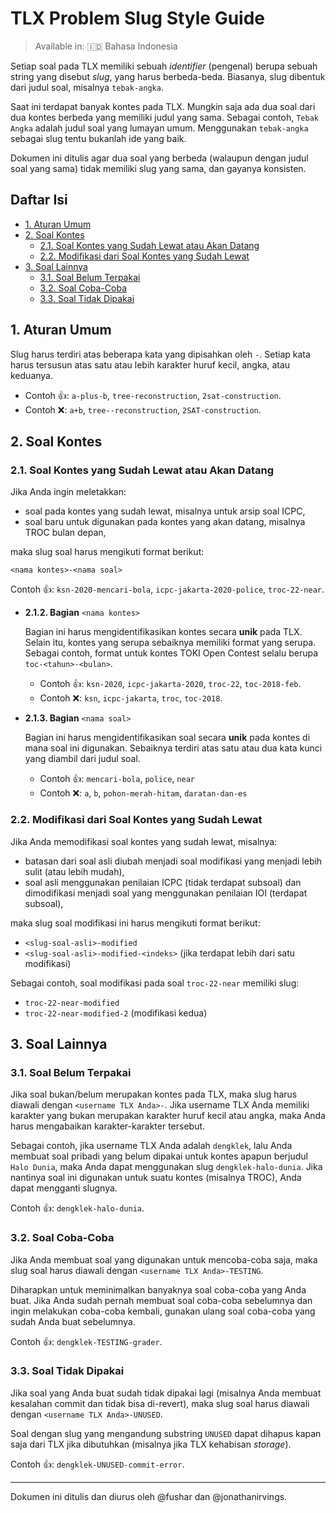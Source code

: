 # TLX Problem Slug Style Guide

> Available in: :indonesia: Bahasa Indonesia

Setiap soal pada TLX memiliki sebuah *identifier* (pengenal) berupa sebuah string yang disebut *slug*, yang harus berbeda-beda. Biasanya, slug dibentuk dari judul soal, misalnya `tebak-angka`.

Saat ini terdapat banyak kontes pada TLX. Mungkin saja ada dua soal dari dua kontes berbeda yang memiliki judul yang sama. Sebagai contoh, `Tebak Angka` adalah judul soal yang lumayan umum. Menggunakan `tebak-angka` sebagai slug tentu bukanlah ide yang baik.

Dokumen ini ditulis agar dua soal yang berbeda (walaupun dengan judul soal yang sama) tidak memiliki slug yang sama, dan gayanya konsisten.

## Daftar Isi

- [1. Aturan Umum](#1-aturan-umum)
- [2. Soal Kontes](#2-soal-kontes)
  - [2.1. Soal Kontes yang Sudah Lewat atau Akan Datang](#21-soal-kontes-yang-sudah-lewat-atau-akan-datang)
  - [2.2. Modifikasi dari Soal Kontes yang Sudah Lewat](#22-modifikasi-dari-soal-kontes-yang-sudah-lewat)
- [3. Soal Lainnya](#3-soal-lainnya)
  - [3.1. Soal Belum Terpakai](#31-soal-belum-terpakai)
  - [3.2. Soal Coba-Coba](#32-soal-coba-coba)
  - [3.3. Soal Tidak Dipakai](#33-soal-tidak-dipakai)

## 1. Aturan Umum

Slug harus terdiri atas beberapa kata yang dipisahkan oleh `-`. Setiap kata harus tersusun atas satu atau lebih karakter huruf kecil, angka, atau keduanya.

- Contoh :+1:: `a-plus-b`, `tree-reconstruction`, `2sat-construction`.
- Contoh :x:: `a+b`, `tree--reconstruction`, `2SAT-construction`.

## 2. Soal Kontes

### 2.1. Soal Kontes yang Sudah Lewat atau Akan Datang

Jika Anda ingin meletakkan:

- soal pada kontes yang sudah lewat, misalnya untuk arsip soal ICPC,
- soal baru untuk digunakan pada kontes yang akan datang, misalnya TROC bulan depan,

maka slug soal harus mengikuti format berikut:

`<nama kontes>-<nama soal>`

Contoh :+1:: `ksn-2020-mencari-bola`, `icpc-jakarta-2020-police`, `troc-22-near`.

- **2.1.2. Bagian** `<nama kontes>`

  Bagian ini harus mengidentifikasikan kontes secara **unik** pada TLX. Selain itu, kontes yang serupa sebaiknya memiliki format yang serupa. Sebagai contoh, format untuk kontes TOKI Open Contest selalu berupa `toc-<tahun>-<bulan>`.

  - Contoh :+1:: `ksn-2020`, `icpc-jakarta-2020`, `troc-22`, `toc-2018-feb`.
  - Contoh :x:: `ksn`, `icpc-jakarta`, `troc`, `toc-2018`.

- **2.1.3. Bagian** `<nama soal>`

  Bagian ini harus mengidentifikasikan soal secara **unik** pada kontes di mana soal ini digunakan. Sebaiknya terdiri atas satu atau dua kata kunci yang diambil dari judul soal.

  - Contoh :+1:: `mencari-bola`, `police`, `near`
  - Contoh :x:: `a`, `b`, `pohon-merah-hitam`,  `daratan-dan-es`

### 2.2. Modifikasi dari Soal Kontes yang Sudah Lewat

Jika Anda memodifikasi soal kontes yang sudah lewat, misalnya:

- batasan dari soal asli diubah menjadi soal modifikasi yang menjadi lebih sulit (atau lebih mudah),
- soal asli menggunakan penilaian ICPC (tidak terdapat subsoal) dan dimodifikasi menjadi soal yang menggunakan penilaian IOI (terdapat subsoal),

maka slug soal modifikasi ini harus mengikuti format berikut:

- `<slug-soal-asli>-modified`
- `<slug-soal-asli>-modified-<indeks>` (jika terdapat lebih dari satu modifikasi)

Sebagai contoh, soal modifikasi pada soal `troc-22-near` memiliki slug:

- `troc-22-near-modified`
- `troc-22-near-modified-2` (modifikasi kedua)

## 3. Soal Lainnya

### 3.1. Soal Belum Terpakai

Jika soal bukan/belum merupakan kontes pada TLX, maka slug harus diawali dengan `<username TLX Anda>-`. Jika username TLX Anda memiliki karakter yang bukan merupakan karakter huruf kecil atau angka, maka Anda harus mengabaikan karakter-karakter tersebut.

Sebagai contoh, jika username TLX Anda adalah `dengklek`, lalu Anda membuat soal pribadi yang belum dipakai untuk kontes apapun berjudul `Halo Dunia`, maka Anda dapat menggunakan slug `dengklek-halo-dunia`. Jika nantinya soal ini digunakan untuk suatu kontes (misalnya TROC), Anda dapat mengganti slugnya.

Contoh :+1:: `dengklek-halo-dunia`.

### 3.2. Soal Coba-Coba

Jika Anda membuat soal yang digunakan untuk mencoba-coba saja, maka slug soal harus diawali dengan `<username TLX Anda>-TESTING`.

Diharapkan untuk meminimalkan banyaknya soal coba-coba yang Anda buat. Jika Anda sudah pernah membuat soal coba-coba sebelumnya dan ingin melakukan coba-coba kembali, gunakan ulang soal coba-coba yang sudah Anda buat sebelumnya.

Contoh :+1:: `dengklek-TESTING-grader`.

### 3.3. Soal Tidak Dipakai

Jika soal yang Anda buat sudah tidak dipakai lagi (misalnya Anda membuat kesalahan commit dan tidak bisa di-revert), maka slug soal harus diawali dengan `<username TLX Anda>-UNUSED`.

Soal dengan slug yang mengandung substring `UNUSED` dapat dihapus kapan saja dari TLX jika dibutuhkan (misalnya jika TLX kehabisan *storage*).

Contoh :+1:: `dengklek-UNUSED-commit-error`.

---

Dokumen ini ditulis dan diurus oleh @fushar dan @jonathanirvings.
